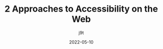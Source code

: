 ---
author: j9t
date: 2022-05-10
permalink: false
tags:
  - accessibility
  - automation
  - meta
target_url: https://meiert.com/en/blog/active-and-passive-accessibility/
title: 2 Approaches to Accessibility on the Web
---